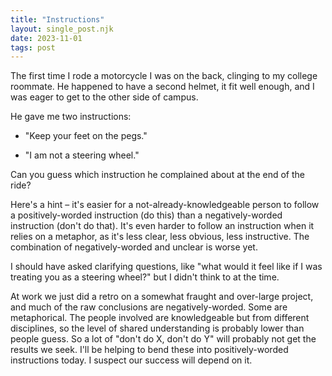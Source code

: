 ```yaml
---
title: "Instructions"
layout: single_post.njk
date: 2023-11-01
tags: post
---
```


The first time I rode a motorcycle I was on the back, clinging to my college roommate. He happened to have a second helmet, it fit well enough, and I was eager to get to the other side of campus.  
  
He gave me two instructions:

- "Keep your feet on the pegs."

- "I am not a steering wheel."

Can you guess which instruction he complained about at the end of the ride?

Here's a hint – it's easier for a not-already-knowledgeable person to follow a positively-worded instruction (do this) than a negatively-worded instruction (don't do that). It's even harder to follow an instruction when it relies on a metaphor, as it's less clear, less obvious, less instructive. The combination of negatively-worded and unclear is worse yet.

I should have asked clarifying questions, like "what would it feel like if I was treating you as a steering wheel?" but I didn't think to at the time.

At work we just did a retro on a somewhat fraught and over-large project, and much of the raw conclusions are negatively-worded. Some are metaphorical. The people involved are knowledgeable but from different disciplines, so the level of shared understanding is probably lower than people guess. So a lot of "don't do X, don't do Y" will probably not get the results we seek. I'll be helping to bend these into positively-worded instructions today. I suspect our success will depend on it.
